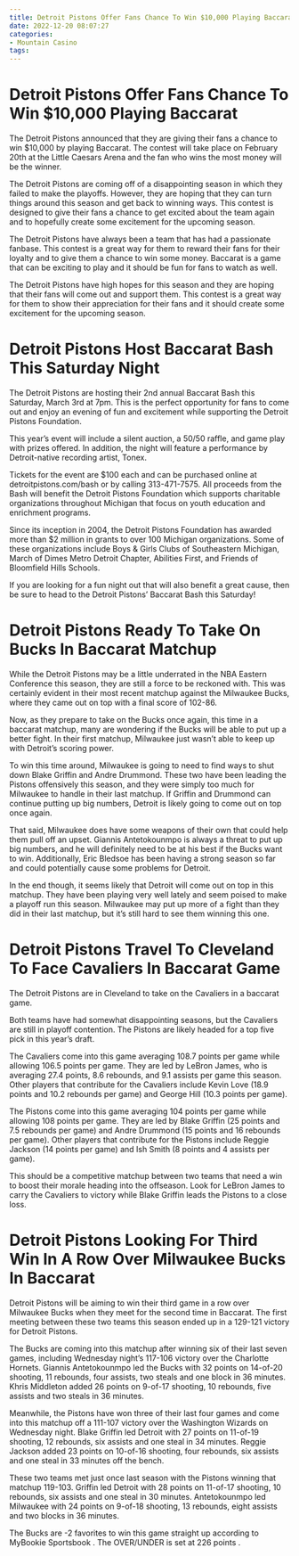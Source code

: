 ```yaml
---
title: Detroit Pistons Offer Fans Chance To Win $10,000 Playing Baccarat 
date: 2022-12-20 08:07:27
categories:
- Mountain Casino
tags:
---
```



#  Detroit Pistons Offer Fans Chance To Win $10,000 Playing Baccarat 

The Detroit Pistons announced that they are giving their fans a chance to win $10,000 by playing Baccarat. The contest will take place on February 20th at the Little Caesars Arena and the fan who wins the most money will be the winner.

The Detroit Pistons are coming off of a disappointing season in which they failed to make the playoffs. However, they are hoping that they can turn things around this season and get back to winning ways. This contest is designed to give their fans a chance to get excited about the team again and to hopefully create some excitement for the upcoming season.

The Detroit Pistons have always been a team that has had a passionate fanbase. This contest is a great way for them to reward their fans for their loyalty and to give them a chance to win some money. Baccarat is a game that can be exciting to play and it should be fun for fans to watch as well.

The Detroit Pistons have high hopes for this season and they are hoping that their fans will come out and support them. This contest is a great way for them to show their appreciation for their fans and it should create some excitement for the upcoming season.

#  Detroit Pistons Host Baccarat Bash This Saturday Night 

The Detroit Pistons are hosting their 2nd annual Baccarat Bash this Saturday, March 3rd at 7pm. This is the perfect opportunity for fans to come out and enjoy an evening of fun and excitement while supporting the Detroit Pistons Foundation.

This year’s event will include a silent auction, a 50/50 raffle, and game play with prizes offered. In addition, the night will feature a performance by Detroit-native recording artist, Tonex.

Tickets for the event are $100 each and can be purchased online at detroitpistons.com/bash or by calling 313-471-7575. All proceeds from the Bash will benefit the Detroit Pistons Foundation which supports charitable organizations throughout Michigan that focus on youth education and enrichment programs.

Since its inception in 2004, the Detroit Pistons Foundation has awarded more than $2 million in grants to over 100 Michigan organizations. Some of these organizations include Boys & Girls Clubs of Southeastern Michigan, March of Dimes Metro Detroit Chapter, Abilities First, and Friends of Bloomfield Hills Schools.

If you are looking for a fun night out that will also benefit a great cause, then be sure to head to the Detroit Pistons’ Baccarat Bash this Saturday!

#  Detroit Pistons Ready To Take On Bucks In Baccarat Matchup 

While the Detroit Pistons may be a little underrated in the NBA Eastern Conference this season, they are still a force to be reckoned with. This was certainly evident in their most recent matchup against the Milwaukee Bucks, where they came out on top with a final score of 102-86. 

Now, as they prepare to take on the Bucks once again, this time in a baccarat matchup, many are wondering if the Bucks will be able to put up a better fight. In their first matchup, Milwaukee just wasn’t able to keep up with Detroit’s scoring power. 

To win this time around, Milwaukee is going to need to find ways to shut down Blake Griffin and Andre Drummond. These two have been leading the Pistons offensively this season, and they were simply too much for Milwaukee to handle in their last matchup. If Griffin and Drummond can continue putting up big numbers, Detroit is likely going to come out on top once again. 

That said, Milwaukee does have some weapons of their own that could help them pull off an upset. Giannis Antetokounmpo is always a threat to put up big numbers, and he will definitely need to be at his best if the Bucks want to win. Additionally, Eric Bledsoe has been having a strong season so far and could potentially cause some problems for Detroit. 

In the end though, it seems likely that Detroit will come out on top in this matchup. They have been playing very well lately and seem poised to make a playoff run this season. Milwaukee may put up more of a fight than they did in their last matchup, but it’s still hard to see them winning this one.

#  Detroit Pistons Travel To Cleveland To Face Cavaliers In Baccarat Game 

The Detroit Pistons are in Cleveland to take on the Cavaliers in a baccarat game.

Both teams have had somewhat disappointing seasons, but the Cavaliers are still in playoff contention. The Pistons are likely headed for a top five pick in this year’s draft.

The Cavaliers come into this game averaging 108.7 points per game while allowing 106.5 points per game. They are led by LeBron James, who is averaging 27.4 points, 8.6 rebounds, and 9.1 assists per game this season. Other players that contribute for the Cavaliers include Kevin Love (18.9 points and 10.2 rebounds per game) and George Hill (10.3 points per game).

The Pistons come into this game averaging 104 points per game while allowing 108 points per game. They are led by Blake Griffin (25 points and 7.5 rebounds per game) and Andre Drummond (15 points and 16 rebounds per game). Other players that contribute for the Pistons include Reggie Jackson (14 points per game) and Ish Smith (8 points and 4 assists per game).

This should be a competitive matchup between two teams that need a win to boost their morale heading into the offseason. Look for LeBron James to carry the Cavaliers to victory while Blake Griffin leads the Pistons to a close loss.

#  Detroit Pistons Looking For Third Win In A Row Over Milwaukee Bucks In Baccarat

Detroit Pistons will be aiming to win their third game in a row over Milwaukee Bucks when they meet for the second time in Baccarat. The first meeting between these two teams this season ended up in a 129-121 victory for Detroit Pistons.

The Bucks are coming into this matchup after winning six of their last seven games, including Wednesday night’s 117-106 victory over the Charlotte Hornets. Giannis Antetokounmpo led the Bucks with 32 points on 14-of-20 shooting, 11 rebounds, four assists, two steals and one block in 36 minutes. Khris Middleton added 26 points on 9-of-17 shooting, 10 rebounds, five assists and two steals in 36 minutes.

Meanwhile, the Pistons have won three of their last four games and come into this matchup off a 111-107 victory over the Washington Wizards on Wednesday night. Blake Griffin led Detroit with 27 points on 11-of-19 shooting, 12 rebounds, six assists and one steal in 34 minutes. Reggie Jackson added 23 points on 10-of-16 shooting, four rebounds, six assists and one steal in 33 minutes off the bench.

These two teams met just once last season with the Pistons winning that matchup 119-103. Griffin led Detroit with 28 points on 11-of-17 shooting, 10 rebounds, six assists and one steal in 30 minutes. Antetokounmpo led Milwaukee with 24 points on 9-of-18 shooting, 13 rebounds, eight assists and two blocks in 36 minutes.

The Bucks are -2 favorites to win this game straight up according to MyBookie Sportsbook . The OVER/UNDER is set at 226 points .
